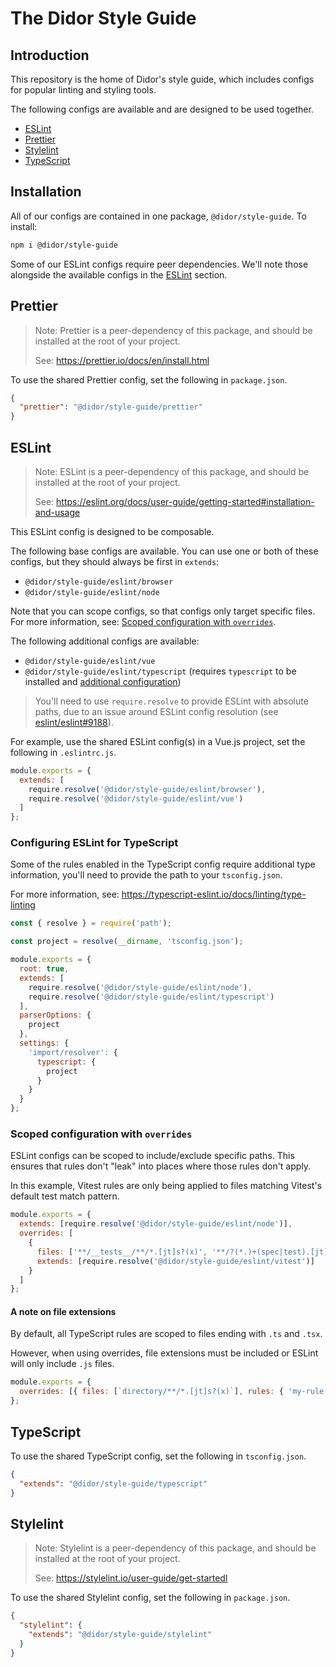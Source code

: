 # The Didor Style Guide

## Introduction

This repository is the home of Didor's style guide, which includes configs for
popular linting and styling tools.

The following configs are available and are designed to be used together.

- [ESLint](#eslint)
- [Prettier](#prettier)
- [Stylelint](#stylelint)
- [TypeScript](#typescript)

## Installation

All of our configs are contained in one package, `@didor/style-guide`. To install:

```sh
npm i @didor/style-guide
```

Some of our ESLint configs require peer dependencies. We'll note those
alongside the available configs in the [ESLint](#eslint) section.

## Prettier

> Note: Prettier is a peer-dependency of this package, and should be installed
> at the root of your project.
>
> See: <https://prettier.io/docs/en/install.html>

To use the shared Prettier config, set the following in `package.json`.

```json
{
  "prettier": "@didor/style-guide/prettier"
}
```

## ESLint

> Note: ESLint is a peer-dependency of this package, and should be installed
> at the root of your project.
>
> See: <https://eslint.org/docs/user-guide/getting-started#installation-and-usage>

This ESLint config is designed to be composable.

The following base configs are available. You can use one or both of these
configs, but they should always be first in `extends`:

- `@didor/style-guide/eslint/browser`
- `@didor/style-guide/eslint/node`

Note that you can scope configs, so that configs only target specific files.
For more information, see: [Scoped configuration with `overrides`](#scoped-configuration-with-overrides).

The following additional configs are available:

- `@didor/style-guide/eslint/vue`
- `@didor/style-guide/eslint/typescript` (requires `typescript` to be installed and [additional configuration](#configuring-eslint-for-typescript))

> You'll need to use `require.resolve` to provide ESLint with absolute paths,
> due to an issue around ESLint config resolution (see
> [eslint/eslint#9188](https://github.com/eslint/eslint/issues/9188)).

For example, use the shared ESLint config(s) in a Vue.js project, set the
following in `.eslintrc.js`.

```js
module.exports = {
  extends: [
    require.resolve('@didor/style-guide/eslint/browser'),
    require.resolve('@didor/style-guide/eslint/vue')
  ]
};
```

### Configuring ESLint for TypeScript

Some of the rules enabled in the TypeScript config require additional type
information, you'll need to provide the path to your `tsconfig.json`.

For more information, see: <https://typescript-eslint.io/docs/linting/type-linting>

```js
const { resolve } = require('path');

const project = resolve(__dirname, 'tsconfig.json');

module.exports = {
  root: true,
  extends: [
    require.resolve('@didor/style-guide/eslint/node'),
    require.resolve('@didor/style-guide/eslint/typescript')
  ],
  parserOptions: {
    project
  },
  settings: {
    'import/resolver': {
      typescript: {
        project
      }
    }
  }
};
```

### Scoped configuration with `overrides`

ESLint configs can be scoped to include/exclude specific paths. This ensures
that rules don't "leak" into places where those rules don't apply.

In this example, Vitest rules are only being applied to files matching Vitest's
default test match pattern.

```js
module.exports = {
  extends: [require.resolve('@didor/style-guide/eslint/node')],
  overrides: [
    {
      files: ['**/__tests__/**/*.[jt]s?(x)', '**/?(*.)+(spec|test).[jt]s?(x)'],
      extends: [require.resolve('@didor/style-guide/eslint/vitest')]
    }
  ]
};
```

#### A note on file extensions

By default, all TypeScript rules are scoped to files ending with `.ts` and
`.tsx`.

However, when using overrides, file extensions must be included or ESLint will
only include `.js` files.

```js
module.exports = {
  overrides: [{ files: [`directory/**/*.[jt]s?(x)`], rules: { 'my-rule': 'off' } }]
};
```

## TypeScript

To use the shared TypeScript config, set the following in `tsconfig.json`.

```json
{
  "extends": "@didor/style-guide/typescript"
}
```

## Stylelint

> Note: Stylelint is a peer-dependency of this package, and should be installed
> at the root of your project.
>
> See: <https://stylelint.io/user-guide/get-startedl>

To use the shared Stylelint config, set the following in `package.json`.

```json
{
  "stylelint": {
    "extends": "@didor/style-guide/stylelint"
  }
}
```
